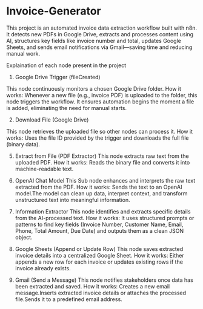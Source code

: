 # Invoice-Generator
This project is an automated invoice data extraction workflow built with n8n. It detects new PDFs in Google Drive, extracts and processes content using AI, structures key fields like invoice number and total, updates Google Sheets, and sends email notifications via Gmail—saving time and reducing manual work.

Explaination of each node present in the project

1. Google Drive Trigger (fileCreated)

This node continuously monitors a chosen Google Drive folder.
How it works:
Whenever a new file (e.g., invoice PDF) is uploaded to the folder, this node triggers the workflow. It ensures automation begins the moment a file is added, eliminating the need for manual starts.

2. Download File (Google Drive)
   
This node retrieves the uploaded file so other nodes can process it.
How it works:
Uses the file ID provided by the trigger and downloads the full file (binary data).

5. Extract from File (PDF Extractor)
This node extracts raw text from the uploaded PDF.
How it works:
Reads the binary file and converts it into machine-readable text.

6. OpenAI Chat Model
This Sub node enhances and interprets the raw text extracted from the PDF.
How it works:
Sends the text to an OpenAI model.The model can clean up data, interpret context, and transform unstructured text into meaningful information.

7. Information Extractor
This node identifies and extracts specific details from the AI-processed text.
How it works:
It uses structured prompts or patterns to find key fields (Invoice Number, Customer Name, Email, Phone, Total Amount, Due Date) and outputs them as a clean JSON object.

8. Google Sheets (Append or Update Row)
This node saves extracted invoice details into a centralized Google Sheet.
How it works:
Either appends a new row for each invoice or updates existing rows if the invoice already exists.

9. Gmail (Send a Message)
This node notifies stakeholders once data has been extracted and saved.
How it works:
Creates a new email message.Inserts extracted invoice details or attaches the processed file.Sends it to a predefined email address.
